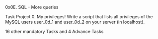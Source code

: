 0x0E. SQL - More queries

Task Project
0. My privileges!
Write a script that lists all privileges of the MySQL users user_0d_1 and user_0d_2 on your server (in localhost).

16 other mandatory Tasks and 4 Advance Tasks
